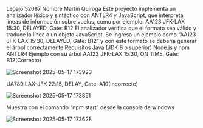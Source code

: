 Legajo 52087
Nombre Martin Quiroga
Este proyecto implementa un analizador léxico y sintáctico con ANTLR4 y JavaScript, que interpreta líneas de información sobre vuelos, como por ejemplo: AA123 JFK-LAX 15:30, DELAYED, Gate: B12
El analizador verifica que el formato sea válido y traduce la línea a un objeto JavaScript.
Se ingresa un ejemplo como “AA123 JFK-LAX 15:30, DELAYED, Gate: B12” y con este formato se debería generar el árbol correctamente
Requisitos
Java (JDK 8 o superior)
Node.js y npm
ANTLR4
Ejemplo con su árbol
AA123 JFK-LAX 15:30, ON TIME, Gate: B12(Correcto)

![Screenshot 2025-05-17 173923](https://github.com/user-attachments/assets/56602bc8-0335-4267-9ef7-aac9de92bfa2)

UA789 LAX-JFK 22:15, DELAY, Gate: A10(Incorrecto)

![Screenshot 2025-05-17 173851](https://github.com/user-attachments/assets/2d392ce8-3369-4a9c-8d64-3e1666e60f90)

Muestra con el comando “npm start” desde la consola de windows 

![Screenshot 2025-05-17 173628](https://github.com/user-attachments/assets/9aaee9d1-8b6b-4843-ae23-e36fb32f170d)
